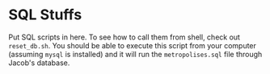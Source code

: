 SQL Stuffs
==========

Put SQL scripts in here. To see how to call them from shell, check out
`reset_db.sh`. You should be able to execute this script from your
computer (assuming `mysql` is installed) and it will run the `metropolises.sql`
file through Jacob's database.
